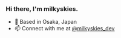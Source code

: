 ### Hi there, I'm milkyskies.

- 🐙 Based in Osaka, Japan
- 📫 Connect with me at [@milkyskies_dev](https://twitter.com/milkyskies_dev)
